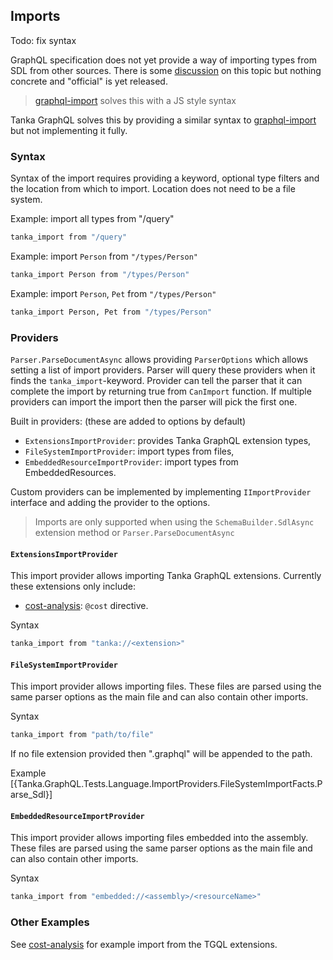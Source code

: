 ## Imports

Todo: fix syntax

GraphQL specification does not yet provide a way of importing types
from SDL from other sources. There is some [discussion][] on
this topic but nothing concrete and "official" is yet released. 

> [graphql-import][] solves this with a JS style syntax

Tanka GraphQL solves this by providing a similar syntax to
[graphql-import][] but not implementing it fully.


### Syntax

Syntax of the import requires providing a keyword, optional type filters
and the location from which to import. Location does not need to be a file
system.

Example: import all types from "/query"

```graphql
tanka_import from "/query"
```

Example: import `Person` from `"/types/Person"`

```graphql
tanka_import Person from "/types/Person"
```

Example: import `Person`, `Pet` from `"/types/Person"`

```graphql
tanka_import Person, Pet from "/types/Person"
```


### Providers

`Parser.ParseDocumentAsync` allows providing `ParserOptions` which allows 
setting a list of import providers. Parser will query these providers when
it finds the `tanka_import`-keyword. Provider can tell the parser that it can
complete the import by returning true from `CanImport` function. If multiple
providers can import the import then the parser will pick the first one.

Built in providers: (these are added to options by default)
* `ExtensionsImportProvider`: provides Tanka GraphQL extension types,
* `FileSystemImportProvider`: import types from files,
* `EmbeddedResourceImportProvider`: import types from EmbeddedResources.

Custom providers can be implemented by implementing `IImportProvider` interface
and adding the provider to the options.

> Imports are only supported when using the `SchemaBuilder.SdlAsync` extension 
> method or `Parser.ParseDocumentAsync` 

#### `ExtensionsImportProvider`

This import provider allows importing Tanka GraphQL extensions. Currently these
extensions only include:
* [cost-analysis][]: `@cost` directive.

Syntax
```graphql
tanka_import from "tanka://<extension>"
```


#### `FileSystemImportProvider`

This import provider allows importing files. These files are parsed using the 
same parser options as the main file and can also contain other imports.

Syntax

```graphql
tanka_import from "path/to/file"
```

If no file extension provided then ".graphql" will be appended to the path.

Example
[{Tanka.GraphQL.Tests.Language.ImportProviders.FileSystemImportFacts.Parse_Sdl}]


#### `EmbeddedResourceImportProvider`

This import provider allows importing files embedded into the assembly. These files are parsed using the 
same parser options as the main file and can also contain other imports.

Syntax
```graphql
tanka_import from "embedded://<assembly>/<resourceName>"
```


### Other Examples

See [cost-analysis][] for example import from the TGQL extensions.

[discussion]: https://github.com/graphql/graphql-wg/blob/master/notes/2018-02-01.md#present-graphql-import
[graphql-import]: https://github.com/ardatan/graphql-import
[cost-analysis]: 5-extensions/5-query-cost-analysis.html
